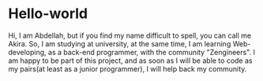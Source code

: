 # Hello-world
Hi, I am Abdellah, but if you find my name difficult to spell, you can call me Akira. So, I am studying at university, at the same time, I am learning Web-developing, as a back-end programmer, with the community "Zengineers".
I am happy to be part of this project, and as soon as I will be able to code as my pairs(at least as a junior programmer), I will help back my community. 
